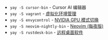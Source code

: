 - `yay -S cursor-bin` - Cursor AI 编辑器
- `yay -S vagrant` - [虚拟化环境管理](https://github.com/hashicorp/vagrant)
- `yay -S envycontrol` - [NVIDIA GPU 模式切换](https://github.com/bayasdev/envycontrol)
- `yay -S neovim-nightly-bin` - [Neovim (每夜版)](https://github.com/neovim/neovim)
- `yay -S rustdesk-bin` - [远程桌面软件](https://github.com/rustdesk)
